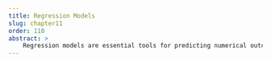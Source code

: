 ```yaml
---
title: Regression Models
slug: chapter11
order: 110
abstract: >
    Regression models are essential tools for predicting numerical outcomes. This chapter covers linear regression, Ridge, Lasso, and Elastic Net, along with advanced boosting methods like XGBoost. Practical examples help readers apply these methods to real-world data.
---
```


